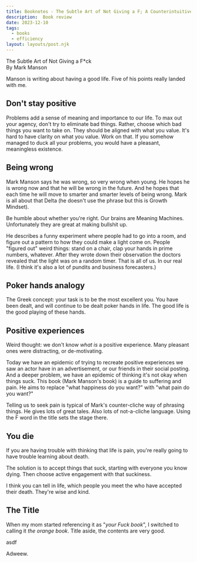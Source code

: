 ```yaml
---
title: Booknotes - The Subtle Art of Not Giving a F; A Counterintuitive Approach to Living a Good Life 
description:  Book review
date: 2023-12-10
tags:
  - books
  - efficiency
layout: layouts/post.njk
---
```

The Subtle Art of Not Giving a F*ck  
By Mark Manson  

Manson is writing about having a good life. Five of his points really landed with me.

## Don't stay positive
Problems add a sense of meaning and importance to our life. To max out your agency, don't try to eliminate bad things. Rather, choose which bad things you want to take on.  They should be aligned with what you value.  It's hard to have clarity on what you value.  Work on that.
If you somehow managed to duck all your problems, you would have a pleasant, meaningless existence. 

## Being wrong
Mark Manson says he was wrong, so very wrong when young.  He hopes he is wrong now and that he will be wrong in the future. And he hopes that each time he will move to smarter and smarter levels of being wrong. Mark is all about that Delta (he doesn't use the phrase but this is Growth Mindset).  

Be humble about whether you're right. Our brains are Meaning Machines. Unfortunately they are great at making bullshit up.

He describes a funny experiment where people had to go into a room, and figure out a pattern to how they could make a light come on.  People "figured out" weird things: stand on a chair, clap your hands in prime numbers, whatever.  After they wrote down their observation the doctors revealed that the light was on a random timer.  That is all of us. In our real life.  (I think it's also a lot of pundits and business forecasters.)

## Poker hands analogy
The Greek concept: your task is to be the most excellent you. You have been dealt, and will continue to be dealt poker hands in life. The good life is the good playing of these hands.  


## Positive experiences
Weird thought: we don't know *what is* a positive experience. Many pleasant ones were distracting, or de-motivating.

Today we have an epidemic of trying to recreate positive experiences we saw an actor have in an advertisement, or our friends in their social posting.  And a deeper problem, we have an epidemic of thinking it's not okay when things suck.  This book (Mark Manson's book) is a guide to suffering and pain. He aims to replace "what happiness do you want?" with "what pain do you want?"

Telling us to seek pain is typical of Mark's counter-cliche way of phrasing things. He gives lots of great tales. Also lots of not-a-cliche language.  Using the F word in the title sets the stage there.

## You die 
If you are having trouble with thinking that life is pain, you're really going to have trouble learning about death. 

The solution is to accept things that suck, starting with everyone you know dying.  Then choose active engagement with that suckiness.  

I think you can tell in life, which people you meet the who have accepted their death.  They're wise and kind. 

##  The Title
When my mom started referencing it as "*your Fuck book*", I switched to calling it *the orange book*.  Title aside, the contents are very good.
  
asdf

Adweew.

